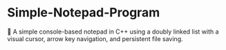 # Simple-Notepad-Program
📝 A simple console-based notepad in C++ using a doubly linked list with a visual cursor, arrow key navigation, and persistent file saving.

